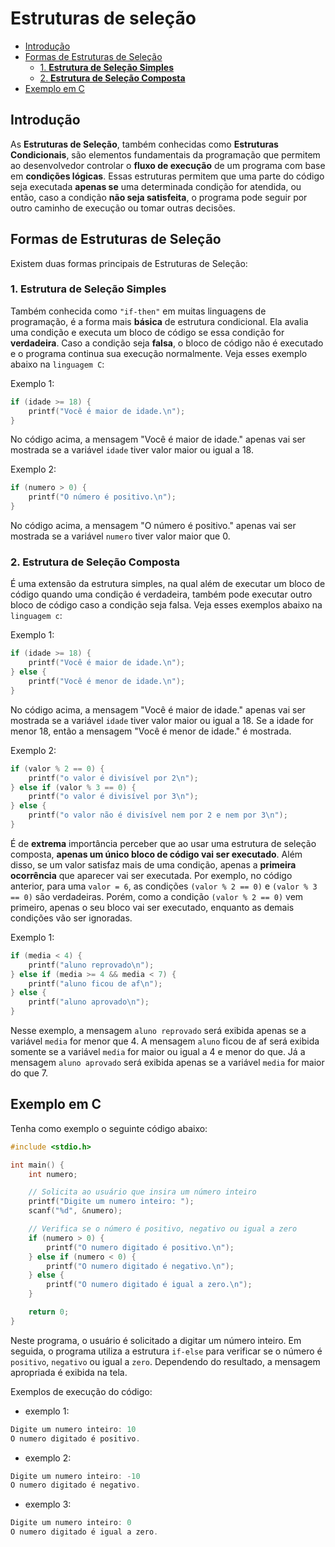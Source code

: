 # Estruturas de seleção

<!-- toc -->
- [Introdução](#introdução)
- [Formas de Estruturas de Seleção](#formas-de-estruturas-de-seleção)
  - [1. **Estrutura de Seleção Simples**](#1-estrutura-de-seleção-simples)
  - [2. **Estrutura de Seleção Composta**](#2-estrutura-de-seleção-composta)
- [Exemplo em C](#exemplo-em-c)
<!-- toc -->

## Introdução

As **Estruturas de Seleção**, também conhecidas como **Estruturas Condicionais**,
são elementos fundamentais da programação que permitem ao desenvolvedor controlar
o **fluxo de execução** de um programa com base em **condições lógicas**. Essas
estruturas permitem que uma parte do código seja executada **apenas se** uma
determinada condição for atendida, ou então, caso a condição **não seja satisfeita**,
o programa pode seguir por outro caminho de execução ou tomar outras decisões.

## Formas de Estruturas de Seleção

Existem duas formas principais de Estruturas de Seleção:

### 1. **Estrutura de Seleção Simples**

Também conhecida como `"if-then"` em muitas linguagens de programação, é a forma
mais **básica** de estrutura condicional. Ela avalia uma condição e executa um
bloco de código se essa condição for **verdadeira**. Caso a condição seja **falsa**,
o bloco de código não é executado e o programa continua sua execução normalmente.
Veja esses exemplo abaixo na `linguagem C`:

Exemplo 1:

```c
if (idade >= 18) {
    printf("Você é maior de idade.\n");
}
```

No código acima, a mensagem "Você é maior de idade." apenas vai ser mostrada se
a variável `idade` tiver valor maior ou igual a 18.

Exemplo 2:

```c
if (numero > 0) {
    printf("O número é positivo.\n");
}
```

No código acima, a mensagem "O número é positivo." apenas vai ser mostrada se
a variável `numero` tiver valor maior que 0.

### 2. **Estrutura de Seleção Composta**

É uma extensão da estrutura simples, na qual além de executar um bloco de código
quando uma condição é verdadeira, também pode executar outro bloco de código caso
a condição seja falsa. Veja esses exemplos abaixo na `linguagem c`:

Exemplo 1:

```c
if (idade >= 18) {
    printf("Você é maior de idade.\n");
} else {
    printf("Você é menor de idade.\n");
}
```

No código acima, a mensagem "Você é maior de idade." apenas vai ser mostrada se
a variável `idade` tiver valor maior ou igual a 18. Se a idade for menor 18, então
a mensagem "Você é menor de idade." é mostrada.

Exemplo 2:

```c
if (valor % 2 == 0) {
    printf("o valor é divisível por 2\n");
} else if (valor % 3 == 0) {
    printf("o valor é divisível por 3\n");
} else {
    printf("o valor não é divisível nem por 2 e nem por 3\n");
}
```

É de **extrema** importância perceber que ao usar uma estrutura de seleção composta,
**apenas um único bloco de código vai ser executado**. Além disso, se um valor
satisfaz mais de uma condição, apenas a **primeira ocorrência** que aparecer vai
ser executada. Por exemplo, no código anterior, para uma `valor = 6`, as condições
`(valor % 2 == 0)` e `(valor % 3 == 0)` são verdadeiras. Porém, como a condição
`(valor % 2 == 0)` vem primeiro, apenas o seu bloco vai ser executado, enquanto
as demais condições vão ser ignoradas.

Exemplo 1:

```c
if (media < 4) {
    printf("aluno reprovado\n");
} else if (media >= 4 && media < 7) {
    printf("aluno ficou de af\n");
} else {
    printf("aluno aprovado\n");
}
```

Nesse exemplo, a mensagem `aluno reprovado` será exibida apenas se a variável `media` for
menor que 4. A mensagem `aluno` ficou de af será exibida somente se a variável `media` for
maior ou igual a 4 e menor do que. Já a mensagem `aluno aprovado` será exibida apenas se
a variável `media` for maior do que 7.

## Exemplo em C

Tenha como exemplo o seguinte código abaixo:

```c
#include <stdio.h>

int main() {
    int numero;

    // Solicita ao usuário que insira um número inteiro
    printf("Digite um numero inteiro: ");
    scanf("%d", &numero);

    // Verifica se o número é positivo, negativo ou igual a zero
    if (numero > 0) {
        printf("O numero digitado é positivo.\n");
    } else if (numero < 0) {
        printf("O numero digitado é negativo.\n");
    } else {
        printf("O numero digitado é igual a zero.\n");
    }

    return 0;
}
```

Neste programa, o usuário é solicitado a digitar um número inteiro. Em seguida,
o programa utiliza a estrutura `if-else` para verificar se o número é `positivo`,
`negativo` ou igual a `zero`. Dependendo do resultado, a mensagem apropriada é exibida
na tela.  

Exemplos de execução do código:

- exemplo 1:

```c
Digite um numero inteiro: 10
O numero digitado é positivo.
```

- exemplo 2:

```c
Digite um numero inteiro: -10
O numero digitado é negativo.
```

- exemplo 3:

```c
Digite um numero inteiro: 0
O numero digitado é igual a zero.
```
